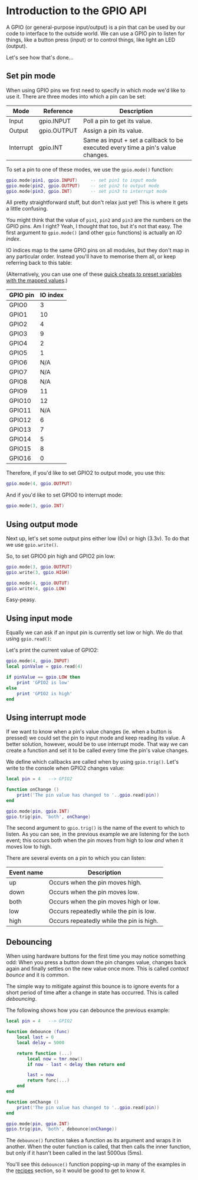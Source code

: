 
# Introduction to the GPIO API

A GPIO (or general-purpose input/output) is a pin that can be used by our code to interface to the outside world. 
We can use a GPIO pin to listen for things, like a button press (input) or to control things, like light an LED (output).

Let's see how that's done...



## Set pin mode

When using GPIO pins we first need to specify in which mode we'd like to use it. There are three modes into which a pin can be set:

| Mode      | Reference   | Description                                                                     |
| --------- | ----------- | ------------------------------------------------------------------------------- |
| Input     | gpio.INPUT  | Poll a pin to get its value.                                                    |
| Output    | gpio.OUTPUT | Assign a pin its value.                                                         |
| Interrupt | gpio.INT    | Same as input + set a callback to be executed every time a pin's value changes. |


To set a pin to one of these modes, we use the `gpio.mode()` function:

```lua
gpio.mode(pin1, gpio.INPUT)		-- set pin1 to input mode
gpio.mode(pin2, gpio.OUTPUT)	-- set pin2 to output mode
gpio.mode(pin3, gpio.INT)		-- set pin3 to interrupt mode
```

All pretty straightforward stuff, but don't relax just yet! This is where it gets a little confusing.

You might think that the value of `pin1`, `pin2` and `pin3` are the numbers on the GPIO pins. Am I right? Yeah, I thought that too, but it's not that easy. The first argument to `gpio.mode()` (and other `gpio` functions) is actually an _IO index_.

IO indices map to the same GPIO pins on all modules, but they don't map in any particular order. Instead you'll have to memorise them all, or keep referring back to this table:

(Alternatively, you can use one of these [quick cheats to preset variables with the mapped values](https://gist.github.com/paulcuth/f646f220a617a5fe43a1).)

| GPIO pin | IO index |
| -------- | -------- |
| GPIO0    | 3        |
| GPIO1    | 10       |
| GPIO2    | 4        |
| GPIO3    | 9        |
| GPIO4    | 2        |
| GPIO5    | 1        |
| GPIO6    | N/A      |
| GPIO7    | N/A      |
| GPIO8    | N/A      |
| GPIO9    | 11       |
| GPIO10   | 12       |
| GPIO11   | N/A      |
| GPIO12   | 6        |
| GPIO13   | 7        |
| GPIO14   | 5        |
| GPIO15   | 8        |
| GPIO16   | 0        |

Therefore, if you'd like to set GPIO2 to output mode, you use this:

```lua
gpio.mode(4, gpio.OUTPUT)
```

And if you'd like to set GPIO0 to interrupt mode:

```lua
gpio.mode(3, gpio.INT)
```



## Using output mode

Next up, let's set some output pins either low (0v) or high (3.3v). To do that we use `gpio.write()`.

So, to set GPIO0 pin high and GPIO2 pin low:

```lua
gpio.mode(3, gpio.OUTPUT)
gpio.write(3, gpio.HIGH)

gpio.mode(4, gpio.OUTUT)
gpio.write(4, gpio.LOW)
```

Easy-peasy.



## Using input mode

Equally we can ask if an input pin is currently set low or high. We do that using `gpio.read()`:

Let's print the current value of GPIO2:

```lua
gpio.mode(4, gpio.INPUT)
local pinValue = gpio.read(4)

if pinValue == gpio.LOW then
	print 'GPIO2 is low'
else
	print 'GPIO2 is high'
end
```



## Using interrupt mode

If we want to know when a pin's value changes (ie. when a button is pressed) we could set the pin to input mode and keep reading its value. A better solution, however, would be to use interrupt mode. That way we can create a function and set it to be called every time the pin's value changes.

We define which callbacks are called when by using `gpio.trig()`. Let's write to the console when GPIO2 changes value:

```lua
local pin = 4	--> GPIO2

function onChange ()
	print('The pin value has changed to '..gpio.read(pin))
end

gpio.mode(pin, gpio.INT)
gpio.trig(pin, 'both', onChange)
```

The second argument to `gpio.trig()` is the name of the event to which to listen. As you can see, in the previous example we are listening for the `both` event; this occurs both when the pin moves from high to low _and_ when it moves low to high.

There are several events on a pin to which you can listen:

| Event name | Description                              |
| ---------- | ---------------------------------------- |
| up         | Occurs when the pin moves high.          |
| down       | Occurs when the pin moves low.           |
| both       | Occurs when the pin moves high or low.   |
| low        | Occurs repeatedly while the pin is low.  |
| high       | Occurs repeatedly while the pin is high. |



## Debouncing

When using hardware buttons for the first time you may notice something odd: When you press a button down the pin changes value, changes back again and finally settles on the new value once more. This is called _contact bounce_ and it is common.

The simple way to mitigate against this bounce is to ignore events for a short period of time after a change in state has occurred. This is called _debouncing_.

The following shows how you can debounce the previous example:

```lua
local pin = 4	--> GPIO2

function debounce (func)
	local last = 0
	local delay = 5000

	return function (...)
		local now = tmr.now()
		if now - last < delay then return end

		last = now
		return func(...)
	end
end

function onChange ()
	print('The pin value has changed to '..gpio.read(pin))
end

gpio.mode(pin, gpio.INT)
gpio.trig(pin, 'both', debounce(onChange))
```

The `debounce()` function takes a function as its argument and wraps it in another. When the outer function is called, that then calls the inner function, but only if it hasn't been called in the last 5000us (5ms).

You'll see this `debounce()` function popping-up in many of the examples in the [recipes](recipes) section, so it would be good to get to know it.




